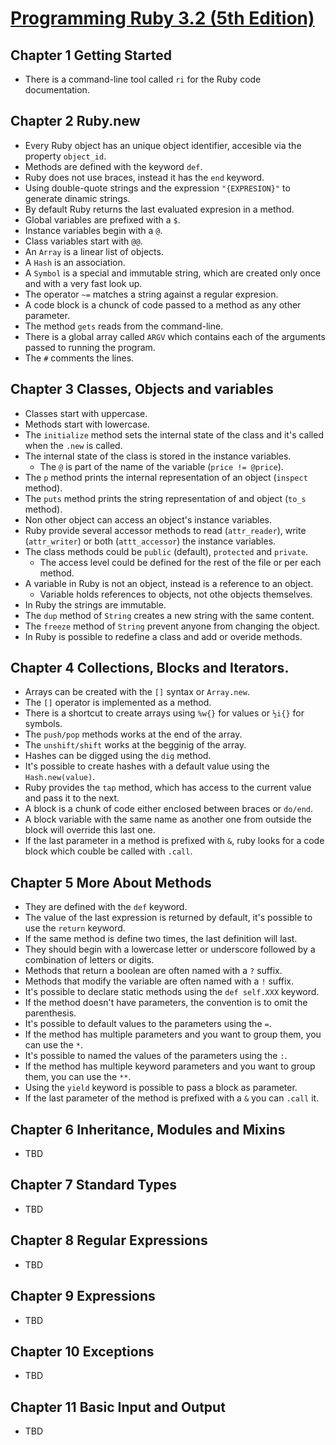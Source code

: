 # [Programming Ruby 3.2 (5th Edition)](https://pragprog.com/titles/ruby5/programming-ruby-3-2-5th-edition/)

## Chapter 1 Getting Started

- There is a command-line tool called `ri` for the Ruby code documentation.

## Chapter 2 Ruby.new

- Every Ruby object has an unique object identifier, accesible via the property
  `object_id`.
- Methods are defined with the keyword `def`.
- Ruby does not use braces, instead it has the `end` keyword.
- Using double-quote strings and the expression `"{EXPRESION}"` to generate
  dinamic strings.
- By default Ruby returns the last evaluated expresion in a method.
- Global variables are prefixed with a `$`.
- Instance variables begin with a `@`.
- Class variables start with `@@`.
- An `Array` is a linear list of objects.
- A `Hash` is an association.
- A `Symbol` is a special and immutable string, which are created only once and
  with a very fast look up.
- The operator `~=` matches a string against a regular expresion.
- A code block is a chunck of code passed to a method as any other parameter.
- The method `gets` reads from the command-line.
- There is a global array called `ARGV` which contains each of the arguments
  passed to running the program.
- The `#` comments the lines.

## Chapter 3 Classes, Objects and variables

- Classes start with uppercase.
- Methods start with lowercase.
- The `initialize` method sets the internal state of the class and it's called
  when the `.new` is called.
- The internal state of the class is stored in the instance variables.
  - The `@` is part of the name of the variable (`price != @price`).
- The `p` method prints the internal representation of an object (`inspect`
  method).
- The `puts` method prints the string representation of and object (`to_s`
  method).
- Non other object can access an object's instance variables.
- Ruby provide several accessor methods to read (`attr_reader`), write (`attr_writer`) 
  or both (`attt_accessor`) the instance variables.
- The class methods could be `public` (default), `protected` and `private`.
  - The access level could be defined for the rest of the file or per each
    method.
- A variable in Ruby is not an object, instead is a reference to an object.
  - Variable holds references to objects, not othe objects themselves. 
- In Ruby the strings are immutable.
- The `dup` method of `String` creates a new string with the same content.
- The `freeze` method of `String` prevent anyone from changing the object.
- In Ruby is possible to redefine a class and add or overide methods.

## Chapter 4 Collections, Blocks and Iterators.

- Arrays can be created with the `[]` syntax or `Array.new`.
- The `[]` operator is implemented as a method.
- There is a shortcut to create arrays using `%w{}` for values or `½i{}` for
  symbols.
- The `push/pop` methods works at the end of the array.
- The `unshift/shift` works at the begginig of the array.
- Hashes can be digged using the `dig` method.
- It's possible to create hashes with a default value using the `Hash.new(value)`.
- Ruby provides the `tap` method, which has access to the current value and pass it
  to the next.
- A block is a chunk of code either enclosed between braces or `do/end`.
- A block variable with the same name as another one from outside the block will
  override this last one.
- If the last parameter in a method is prefixed with `&`, ruby looks for a code
  block which couble be called with `.call`.

## Chapter 5 More About Methods

- They are defined with the `def` keyword.
- The value of the last expression is returned by default, it's possible to use the `return` keyword.
- If the same method is define two times, the last definition will last.
- They should begin with a lowercase letter or underscore followed by a combination of letters or digits.
- Methods that return a boolean are often named with a `?` suffix.
- Methods that modify the variable are often named with a `!` suffix.
- It's possible to declare static methods using the `def self.XXX` keyword.
- If the method doesn't have parameters, the convention is to omit the parenthesis.
- It's possible to default values to the parameters using the `=`.
- If the method has multiple parameters and you want to group them, you can use the `*`.
- It's possible to named the values of the parameters using the `:`.
- If the method has multiple keyword parameters and you want to group them, you can use the `**`.
- Using the `yield` keyword is possible to pass a block as parameter.
- If the last parameter of the method is prefixed with a `&` you can `.call` it.

## Chapter 6 Inheritance, Modules and Mixins

- TBD

## Chapter 7 Standard Types

- TBD

## Chapter 8 Regular Expressions

- TBD

## Chapter 9 Expressions

- TBD

## Chapter 10 Exceptions

- TBD

## Chapter 11 Basic Input and Output

- TBD
